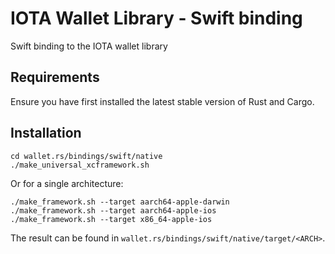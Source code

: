 # IOTA Wallet Library - Swift binding

Swift binding to the IOTA wallet library

## Requirements

Ensure you have first installed the latest stable version of Rust and Cargo.

## Installation

```
cd wallet.rs/bindings/swift/native
./make_universal_xcframework.sh
```

Or for a single architecture:

```
./make_framework.sh --target aarch64-apple-darwin
./make_framework.sh --target aarch64-apple-ios
./make_framework.sh --target x86_64-apple-ios
```

The result can be found in `wallet.rs/bindings/swift/native/target/<ARCH>`.